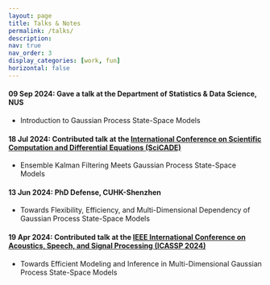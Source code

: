 ```yaml
---
layout: page
title: Talks & Notes
permalink: /talks/
description: 
nav: true
nav_order: 3
display_categories: [work, fun]
horizontal: false
---
```



#### 09 Sep 2024: Gave a talk at the Department of Statistics & Data Science, NUS
- Introduction to Gaussian Process State-Space Models

#### 18 Jul 2024: Contributed talk at the [International Conference on Scientific Computation and Differential Equations (SciCADE)](<https://www.scicade2024.org/>)
- Ensemble Kalman Filtering Meets Gaussian Process State-Space Models

#### 13 Jun 2024: PhD Defense, CUHK-Shenzhen
- Towards Flexibility, Efficiency, and Multi-Dimensional Dependency of Gaussian Process State-Space Models


#### 19 Apr 2024: Contributed talk at the [IEEE International Conference on Acoustics, Speech, and Signal Processing (ICASSP 2024)](<https://2024.ieeeicassp.org/>)
- Towards Efficient Modeling and Inference in Multi-Dimensional Gaussian Process State-Space Models





